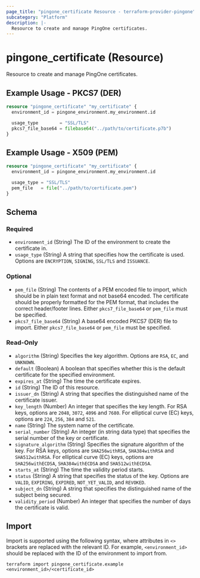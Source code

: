 ```yaml
---
page_title: "pingone_certificate Resource - terraform-provider-pingone"
subcategory: "Platform"
description: |-
  Resource to create and manage PingOne certificates.
---
```


# pingone_certificate (Resource)

Resource to create and manage PingOne certificates.

## Example Usage - PKCS7 (DER)

```terraform
resource "pingone_certificate" "my_certificate" {
  environment_id = pingone_environment.my_environment.id

  usage_type        = "SSL/TLS"
  pkcs7_file_base64 = filebase64("../path/to/certificate.p7b")
}
```

## Example Usage - X509 (PEM)

```terraform
resource "pingone_certificate" "my_certificate" {
  environment_id = pingone_environment.my_environment.id

  usage_type = "SSL/TLS"
  pem_file   = file("../path/to/certificate.pem")
}
```

<!-- schema generated by tfplugindocs -->
## Schema

### Required

- `environment_id` (String) The ID of the environment to create the certificate in.
- `usage_type` (String) A string that specifies how the certificate is used. Options are `ENCRYPTION`, `SIGNING`, `SSL/TLS` and `ISSUANCE`.

### Optional

- `pem_file` (String) The contents of a PEM encoded file to import, which should be in plain text format and not base64 encoded.  The certificate should be properly formatted for the PEM format, that includes the correct header/footer lines.  Either `pkcs7_file_base64` or `pem_file` must be specified.
- `pkcs7_file_base64` (String) A base64 encoded PKCS7 (DER) file to import.  Either `pkcs7_file_base64` or `pem_file` must be specified.

### Read-Only

- `algorithm` (String) Specifies the key algorithm. Options are `RSA`, `EC`, and `UNKNOWN`.
- `default` (Boolean) A boolean that specifies whether this is the default certificate for the specified environment.
- `expires_at` (String) The time the certificate expires.
- `id` (String) The ID of this resource.
- `issuer_dn` (String) A string that specifies the distinguished name of the certificate issuer.
- `key_length` (Number) An integer that specifies the key length. For RSA keys, options are `2048`, `3072`, `4096` and `7680`. For elliptical curve (EC) keys, options are `224`, `256`, `384` and `521`.
- `name` (String) The system name of the certificate.
- `serial_number` (String) An integer (in string data type) that specifies the serial number of the key or certificate.
- `signature_algorithm` (String) Specifies the signature algorithm of the key. For RSA keys, options are `SHA256withRSA`, `SHA384withRSA` and `SHA512withRSA`. For elliptical curve (EC) keys, options are `SHA256withECDSA`, `SHA384withECDSA` and `SHA512withECDSA`.
- `starts_at` (String) The time the validity period starts.
- `status` (String) A string that specifies the status of the key. Options are `VALID`, `EXPIRING`, `EXPIRED`, `NOT_YET_VALID`, and `REVOKED`.
- `subject_dn` (String) A string that specifies the distinguished name of the subject being secured.
- `validity_period` (Number) An integer that specifies the number of days the certificate is valid.

## Import

Import is supported using the following syntax, where attributes in `<>` brackets are replaced with the relevant ID.  For example, `<environment_id>` should be replaced with the ID of the environment to import from.

```shell
terraform import pingone_certificate.example <environment_id>/<certificate_id>
```
